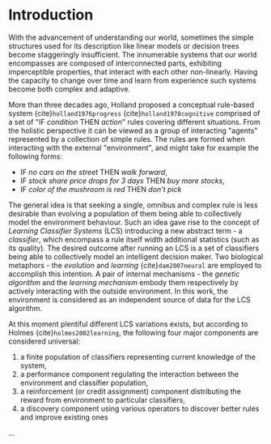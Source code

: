 # Introduction

With the advancement of understanding our world, sometimes the simple structures used for its description like linear models or decision trees become staggeringly insufficient. The innumerable systems that our world encompasses are composed of interconnected parts, exhibiting imperceptible properties, that interact with each other non-linearly. Having the capacity to change over time and learn from experience such systems become both complex and adaptive.

More than three decades ago, Holland proposed a conceptual rule-based system {cite}`holland1976progress` {cite}`holland1978cognitive` comprised of a set of "IF _condition_ THEN _action_" rules covering different situations. From the holistic perspective it can be viewed as a group of interacting "agents" represented by a collection of simple rules. The rules are formed when interacting with the external "environment", and might take for example the following forms:

- IF _no cars on the street_ THEN _walk forward_,
- IF _stock share price drops for 3 days_ THEN _buy more stocks_,
- IF _color of the mushroom is red_ THEN _don't pick_

The general idea is that seeking a single, omnibus and complex rule is less desirable than evolving a population of them being able to collectively model the environment behaviour. Such an idea gave rise to the concept of _Learning Classifier Systems_  (LCS) introducing a new abstract term - a _classifier_, which encompass a rule itself width additional statistics (such as its quality). The desired outcome after running an LCS is a set of classifiers being able to collectively model an intelligent decision maker. Two biological metaphors - the _evolution_ and _learning_ {cite}`dam2007neural` are employed to accomplish this intention. A pair of internal mechanisms - the _genetic algorithm_ and the _learning mechanism_ embody them respectively by actively interacting with the outside environment. In this work, the environment is considered as an independent source of data for the LCS algorithm.

At this moment plentiful different LCS variations exists, but according to Holmes {cite}`holmes2002learning`, the following four major components are considered universal:

1. a finite population of classifiers representing current knowledge of the system,
2. a performance component regulating the interaction between the environment and classifier population,
3. a reinforcement (or credit assignment) component distributing the reward from environment to particular classifiers,
4. a discovery component using various operators to discover better rules and improve existing ones

...